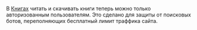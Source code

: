 В [Книгах](/books.html) читать и скачивать книги теперь можно только авторизованным пользователям. 
Это сделано для защиты от поисковых ботов, переполняющих бесплатный лимит траффика сайта.